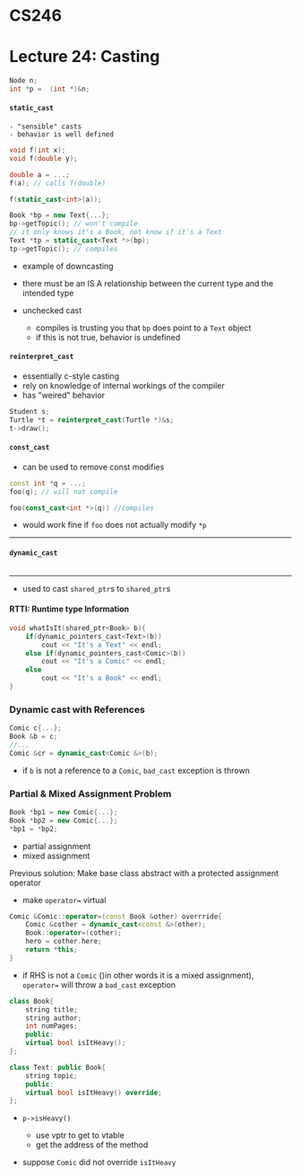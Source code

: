 # CS246
# Lecture 24: Casting


```cpp
Node n;
int *p =  (int *)&n;
```

#### `static_cast`
	- "sensible" casts
	- behavior is well defined

```cpp
void f(int x);
void f(double y);

double a = ...;
f(a); // calls f(double)

f(static_cast<int>(a));

Book *bp = new Text{...};
bp->getTopic(); // won't compile
// it only knows it's a Book, not know if it's a Text
Text *tp = static_cast<Text *>(bp);
tp->getTopic(); // compiles
```
- example of downcasting

- there must be an IS A relationship between the current type and the intended type

- unchecked cast
	- compiles is trusting you that `bp` does point to a `Text` object
	- if this is not true, behavior is undefined

#### `reinterpret_cast`

- essentially c-style casting
- rely on knowledge of internal workings of the compiler
- has "weired" behavior

```cpp
Student s;
Turtle *t = reinterpret_cast(Turtle *)&s;
t->draw();

```

#### `const_cast`

- can be used to remove const modifies


```cpp
const int *q = ...;
foo(q); // will not compile

foo(const_cast<int *>(q)) //compiles
```

- would work fine if `foo` does not actually modify `*p`
------

#### `dynamic_cast`

```cpp

```
-------

- used to cast `shared_ptr`s to `shared_ptr`s

#### RTTI: Runtime type Information
```cpp
void whatIsIt(shared_ptr<Book> b){
	if(dynamic_pointers_cast<Text>(b))
		cout << "It's a Text" << endl;
	else if(dynamic_pointers_cast<Comic>(b))
		cout << "It's a Comic" << endl;
	else
		cout << "It's a Book" << endl;
}
```

### Dynamic cast with References
```cpp
Comic c{...};
Book &b = c;
//...
Comic &cr = dynamic_cast<Comic &>(b);
```

- if `b` is not a reference to a `Comic`, `bad_cast` exception is thrown

### Partial & Mixed Assignment Problem
```cpp
Book *bp1 = new Comic{...};
Book *bp2 = new Comic{...};
*bp1 = *bp2;
```
- partial assignment
- mixed assignment

Previous solution: Make base class abstract with a protected assignment operator

- make `operator=` virtual

```cpp
Comic &Comic::operator=(const Book &other) overrride{
	Comic &cother = dynamic_cast<const &>(other);
	Book::operator=(cother);
	hero = cother.here;
	return *this;
}
```

- if RHS is not a `Comic` ()in other words it is a mixed assignment), `operator=` will throw a `bad_cast` exception

```cpp
class Book{
	string title;
	string author;
	int numPages;
	public:
	virtual bool isItHeavy();
};

class Text: public Book{
	string topic;
	public:
	virtual bool isItHeavy() override;
};

```

- `p->isHeavy()`
	- use vptr to get to vtable
	- get the address of the method

- suppose `Comic` did not override `isItHeavy`

